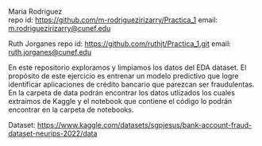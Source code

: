 
Maria Rodriguez  
repo id: https://github.com/m-rodriguezirizarry/Practica_1
email: m.rodriguezirizarry@cunef.edu

Ruth Jorganes
repo id: https://github.com/ruthjt/Practica_1.git
email: ruth.jorganes@cunef.edu

En este repositorio exploramos y limpiamos los datos del EDA dataset. El propósito de este ejercicio es entrenar un modelo predictivo que logre identificar aplicaciones de crédito bancario que parezcan ser fraudulentas. En la carpeta de data podrán encontrar los datos utlizados los cuales extraímos de Kaggle y el notebook que contiene el código lo podrán encontrar en la carpeta de notebooks.

Dataset: https://www.kaggle.com/datasets/sgpjesus/bank-account-fraud-dataset-neurips-2022/data